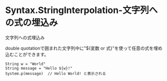 Syntax.StringInterpolation-文字列への式の埋込み
====================
文字列への式埋込み

double quotationで囲まれた文字列中に"${変数 or 式}"を使って任意の式を埋め込むことができます。

```
String w = "World"
String message = "Hello ${w}!"
System.p(message)  // Hello World! と表示される
```

